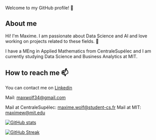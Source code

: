  Welcome to my GitHub profile! 🥳

## About me

Hi! I'm Maxime. I am passionate about Data Science and AI and love working on projects related to these fields. 🤖

I have a MEng in Applied Mathematics from CentraleSupélec and I am currently studying Data Science and Business Analytics at MIT.

## How to reach me 📫

You can contact me on [Linkedin](https://www.linkedin.com/in/maxime-wolf/)

Mail: maxwolf34@gmail.com

Mail at CentraleSupélec: maxime.wolf@student-cs.fr
Mail at MIT: maximew@mit.edu


<!---
<img align="left" src="https://github-readme-stats.vercel.app/api?username=maxime7770&show_icons=true&theme=dark&locale=en&hide_border=true&count_private=true" alt="maxime7770" />
-->

[![GitHub stats](https://github-readme-stats.vercel.app/api?username=maxime7770&title_color=01cdfe&text_color=f0f0f0&show_icons=true&&bg_color=30,242424,242424,242424,395685,708090&card_width=465&count_private=true&icon_color=0364ff)](https://github.com/anuraghazra/github-readme-stats)

<!--- [![Top Languages](https://github-readme-stats.vercel.app/api/top-langs/?username=maxime7770&title_color=0364ff&text_color=34e610&&bg_color=30,242424,242424,242424,395685,0364ff&card_width=494&card_width=465)](https://github.com/anuraghazra/github-readme-stats)
-->

[![GitHub Streak](http://github-readme-streak-stats.herokuapp.com?user=maxime7770&theme=black-ice&background=242424)](https://git.io/streak-stats)
